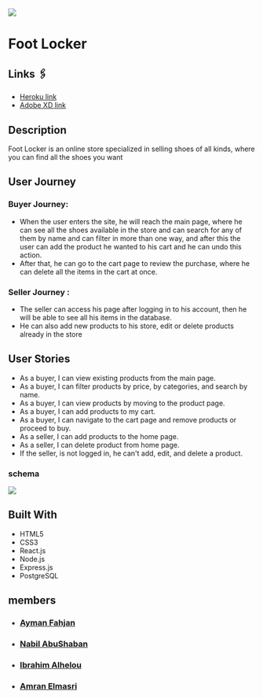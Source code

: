 
# ![](https://i.imgur.com/yw1V9Hj.png)

# Foot Locker
## Links 🖇

- [Heroku link](https://shoestore-gsg.herokuapp.com/)
- [Adobe XD link](https://xd.adobe.com/view/1e09c48d-1627-48bb-8fea-08e5527a7d6e-4b5a/screen/2d7e057c-f2c8-4c8f-8fa1-79f13aadc246/)

## Description
Foot Locker is an online store specialized in selling shoes of all kinds, where you can find all the shoes you want



## User Journey

### Buyer Journey:
* When the user enters the site, he will reach the main page, where he can see all the shoes available in the store and can search for any of them by name and can filter in more than one way, and after this the user can add the product he wanted to his cart and he can undo this action.
* After that, he can go to the cart page to review the purchase, where he can delete all the items in the cart at once.
### Seller Journey :
* The seller can access his page after logging in to his account, then he will be able to see all his items in the database.
* He can also add new products to his store, edit or delete products already in the store
## User Stories

* As a buyer, I can view existing products from the main page.
* As a buyer, I can filter products by price, by categories, and search by name.
* As a buyer, I can view products by moving to the product page.
* As a buyer, I can add products to my cart.
* As a buyer, I can navigate to the cart page and remove products or proceed to buy.
* As a seller, I can add products to the home page.
* As a seller, I can delete product from home page.
* If the seller, is not logged in, he can't add, edit, and delete a product.


### schema 
![](https://i.imgur.com/lVGuYvw.png)

## Built With 
* HTML5
* CSS3
* React.js
* Node.js
* Express.js
* PostgreSQL

## members 
* ### [Ayman Fahjan](https://github.com/afahgan)
* ### [Nabil AbuShaban ](https://github.com/nabilramy)
* ### [ Ibrahim Alhelou ](https://github.com/KAHMOOSHA)
* ### [  Amran Elmasri  ](https://github.com/AmranElmasri)